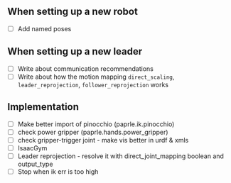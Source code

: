## When setting up a new robot
- [ ] Add named poses

## When setting up a new leader
- [ ] Write about communication recommendations
- [ ] Write about how the motion mapping `direct_scaling`, `leader_reprojection`, `follower_reprojection` works

## Implementation
- [ ] Make better import of pinocchio (paprle.ik.pinocchio)
- [ ] check power gripper (paprle.hands.power_gripper)
- [ ] check gripper-trigger joint - make vis better in urdf & xmls
- [ ] IsaacGym
- [ ] Leader reprojection - resolve it with direct_joint_mapping boolean and output_type
- [ ] Stop when  ik err is too high